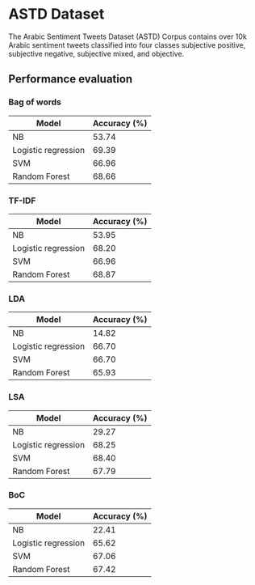 # ASTD Dataset
The Arabic Sentiment Tweets Dataset (ASTD) Corpus contains over 10k Arabic sentiment tweets classified into four classes subjective positive, subjective negative, subjective mixed, and objective.

## Performance evaluation
### Bag of words
| Model| Accuracy (%) |
| -| - |
| NB | 53.74 |
| Logistic regression | 69.39 |
| SVM | 66.96 | 66.96 |
| Random Forest | 68.66 | 68.66 |

### TF-IDF
| Model| Accuracy (%) |
| -| - |
| NB | 53.95 |
| Logistic regression | 68.20 |
| SVM | 66.96 |
| Random Forest | 68.87 |
### LDA
| Model| Accuracy (%) |
| -| - |
| NB | 14.82 |
| Logistic regression | 66.70 |
| SVM | 66.70 |
| Random Forest | 65.93 |
### LSA
| Model| Accuracy (%) |
| -| - |
| NB | 29.27 |
| Logistic regression | 68.25 |
| SVM | 68.40 |
| Random Forest | 67.79 |
### BoC
| Model| Accuracy (%) |
| -| - |
| NB | 22.41 |
| Logistic regression | 65.62 |
| SVM | 67.06 |
| Random Forest | 67.42 |